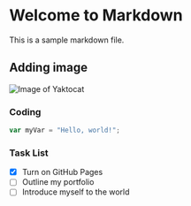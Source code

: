 # Welcome to Markdown
This is a sample markdown file.

## Adding image
![Image of Yaktocat](https://octodex.github.com/images/yaktocat.png)

### Coding
``` javascript
var myVar = "Hello, world!";
```
### Task List
- [X] Turn on GitHub Pages
- [ ] Outline my portfolio
- [ ] Introduce myself to the world
